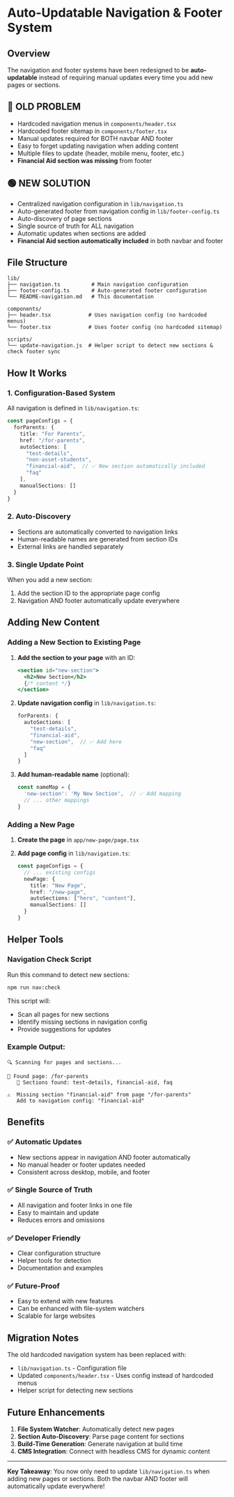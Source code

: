 # Auto-Updatable Navigation & Footer System

## Overview

The navigation and footer systems have been redesigned to be **auto-updatable** instead of requiring manual updates every time you add new pages or sections.

## 🔴 **OLD PROBLEM**
- Hardcoded navigation menus in `components/header.tsx`
- Hardcoded footer sitemap in `components/footer.tsx`
- Manual updates required for BOTH navbar AND footer
- Easy to forget updating navigation when adding content
- Multiple files to update (header, mobile menu, footer, etc.)
- **Financial Aid section was missing** from footer

## 🟢 **NEW SOLUTION**
- Centralized navigation configuration in `lib/navigation.ts`
- Auto-generated footer from navigation config in `lib/footer-config.ts`
- Auto-discovery of page sections
- Single source of truth for ALL navigation
- Automatic updates when sections are added
- **Financial Aid section automatically included** in both navbar and footer

## File Structure

```
lib/
├── navigation.ts          # Main navigation configuration
├── footer-config.ts       # Auto-generated footer configuration
└── README-navigation.md   # This documentation

components/
├── header.tsx            # Uses navigation config (no hardcoded menus)
└── footer.tsx            # Uses footer config (no hardcoded sitemap)

scripts/
└── update-navigation.js  # Helper script to detect new sections & check footer sync
```

## How It Works

### 1. **Configuration-Based System**
All navigation is defined in `lib/navigation.ts`:

```typescript
const pageConfigs = {
  forParents: {
    title: "For Parents",
    href: "/for-parents",
    autoSections: [
      "test-details",
      "non-asset-students", 
      "financial-aid",  // ✅ New section automatically included
      "faq"
    ],
    manualSections: []
  }
}
```

### 2. **Auto-Discovery**
- Sections are automatically converted to navigation links
- Human-readable names are generated from section IDs
- External links are handled separately

### 3. **Single Update Point**
When you add a new section:
1. Add the section ID to the appropriate page config
2. Navigation AND footer automatically update everywhere

## Adding New Content

### Adding a New Section to Existing Page

1. **Add the section to your page** with an ID:
   ```jsx
   <section id="new-section">
     <h2>New Section</h2>
     {/* content */}
   </section>
   ```

2. **Update navigation config** in `lib/navigation.ts`:
   ```typescript
   forParents: {
     autoSections: [
       "test-details",
       "financial-aid",
       "new-section",  // ✅ Add here
       "faq"
     ]
   }
   ```

3. **Add human-readable name** (optional):
   ```typescript
   const nameMap = {
     'new-section': 'My New Section',  // ✅ Add mapping
     // ... other mappings
   }
   ```

### Adding a New Page

1. **Create the page** in `app/new-page/page.tsx`

2. **Add page config** in `lib/navigation.ts`:
   ```typescript
   const pageConfigs = {
     // ... existing configs
     newPage: {
       title: "New Page",
       href: "/new-page",
       autoSections: ["hero", "content"],
       manualSections: []
     }
   }
   ```

## Helper Tools

### Navigation Check Script
Run this command to detect new sections:

```bash
npm run nav:check
```

This script will:
- Scan all pages for new sections
- Identify missing sections in navigation config
- Provide suggestions for updates

### Example Output:
```
🔍 Scanning for pages and sections...

📄 Found page: /for-parents
   📍 Sections found: test-details, financial-aid, faq

⚠️  Missing section "financial-aid" from page "/for-parents"
   Add to navigation config: "financial-aid"
```

## Benefits

### ✅ **Automatic Updates**
- New sections appear in navigation AND footer automatically
- No manual header or footer updates needed
- Consistent across desktop, mobile, and footer

### ✅ **Single Source of Truth**
- All navigation and footer links in one file
- Easy to maintain and update
- Reduces errors and omissions

### ✅ **Developer Friendly**
- Clear configuration structure
- Helper tools for detection
- Documentation and examples

### ✅ **Future-Proof**
- Easy to extend with new features
- Can be enhanced with file-system watchers
- Scalable for large websites

## Migration Notes

The old hardcoded navigation system has been replaced with:
- `lib/navigation.ts` - Configuration file
- Updated `components/header.tsx` - Uses config instead of hardcoded menus
- Helper script for detecting new sections

## Future Enhancements

1. **File System Watcher**: Automatically detect new pages
2. **Section Auto-Discovery**: Parse page content for sections
3. **Build-Time Generation**: Generate navigation at build time
4. **CMS Integration**: Connect with headless CMS for dynamic content

---

**Key Takeaway**: You now only need to update `lib/navigation.ts` when adding new pages or sections. Both the navbar AND footer will automatically update everywhere! 